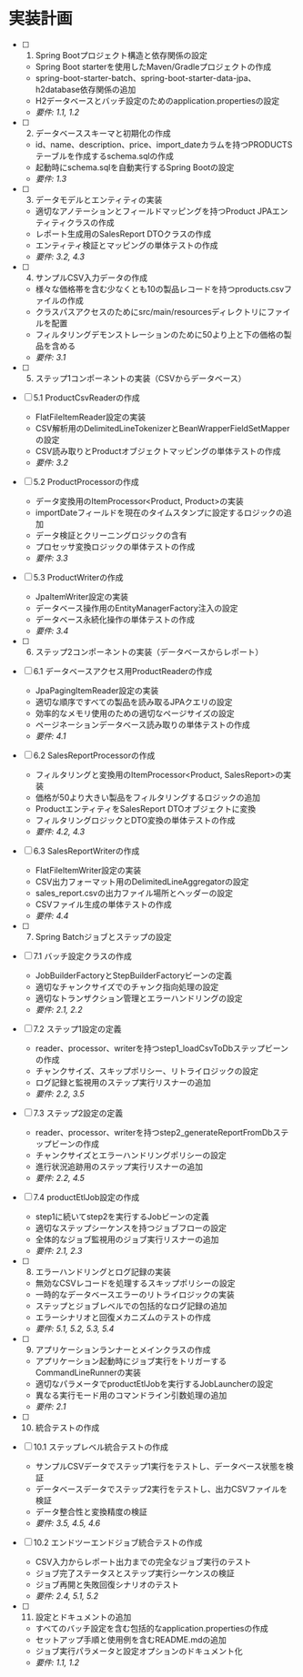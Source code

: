 # 実装計画

- [ ] 1. Spring Bootプロジェクト構造と依存関係の設定
  - Spring Boot starterを使用したMaven/Gradleプロジェクトの作成
  - spring-boot-starter-batch、spring-boot-starter-data-jpa、h2database依存関係の追加
  - H2データベースとバッチ設定のためのapplication.propertiesの設定
  - _要件: 1.1, 1.2_

- [ ] 2. データベーススキーマと初期化の作成
  - id、name、description、price、import_dateカラムを持つPRODUCTSテーブルを作成するschema.sqlの作成
  - 起動時にschema.sqlを自動実行するSpring Bootの設定
  - _要件: 1.3_

- [ ] 3. データモデルとエンティティの実装
  - 適切なアノテーションとフィールドマッピングを持つProduct JPAエンティティクラスの作成
  - レポート生成用のSalesReport DTOクラスの作成
  - エンティティ検証とマッピングの単体テストの作成
  - _要件: 3.2, 4.3_

- [ ] 4. サンプルCSV入力データの作成
  - 様々な価格帯を含む少なくとも10の製品レコードを持つproducts.csvファイルの作成
  - クラスパスアクセスのためにsrc/main/resourcesディレクトリにファイルを配置
  - フィルタリングデモンストレーションのために50より上と下の価格の製品を含める
  - _要件: 3.1_

- [ ] 5. ステップ1コンポーネントの実装（CSVからデータベース）
- [ ] 5.1 ProductCsvReaderの作成
  - FlatFileItemReader<Product>設定の実装
  - CSV解析用のDelimitedLineTokenizerとBeanWrapperFieldSetMapperの設定
  - CSV読み取りとProductオブジェクトマッピングの単体テストの作成
  - _要件: 3.2_

- [ ] 5.2 ProductProcessorの作成
  - データ変換用のItemProcessor<Product, Product>の実装
  - importDateフィールドを現在のタイムスタンプに設定するロジックの追加
  - データ検証とクリーニングロジックの含有
  - プロセッサ変換ロジックの単体テストの作成
  - _要件: 3.3_

- [ ] 5.3 ProductWriterの作成
  - JpaItemWriter<Product>設定の実装
  - データベース操作用のEntityManagerFactory注入の設定
  - データベース永続化操作の単体テストの作成
  - _要件: 3.4_

- [ ] 6. ステップ2コンポーネントの実装（データベースからレポート）
- [ ] 6.1 データベースアクセス用ProductReaderの作成
  - JpaPagingItemReader<Product>設定の実装
  - 適切な順序ですべての製品を読み取るJPAクエリの設定
  - 効率的なメモリ使用のための適切なページサイズの設定
  - ページネーションデータベース読み取りの単体テストの作成
  - _要件: 4.1_

- [ ] 6.2 SalesReportProcessorの作成
  - フィルタリングと変換用のItemProcessor<Product, SalesReport>の実装
  - 価格が50より大きい製品をフィルタリングするロジックの追加
  - ProductエンティティをSalesReport DTOオブジェクトに変換
  - フィルタリングロジックとDTO変換の単体テストの作成
  - _要件: 4.2, 4.3_

- [ ] 6.3 SalesReportWriterの作成
  - FlatFileItemWriter<SalesReport>設定の実装
  - CSV出力フォーマット用のDelimitedLineAggregatorの設定
  - sales_report.csvの出力ファイル場所とヘッダーの設定
  - CSVファイル生成の単体テストの作成
  - _要件: 4.4_

- [ ] 7. Spring Batchジョブとステップの設定
- [ ] 7.1 バッチ設定クラスの作成
  - JobBuilderFactoryとStepBuilderFactoryビーンの定義
  - 適切なチャンクサイズでのチャンク指向処理の設定
  - 適切なトランザクション管理とエラーハンドリングの設定
  - _要件: 2.1, 2.2_

- [ ] 7.2 ステップ1設定の定義
  - reader、processor、writerを持つstep1_loadCsvToDbステップビーンの作成
  - チャンクサイズ、スキップポリシー、リトライロジックの設定
  - ログ記録と監視用のステップ実行リスナーの追加
  - _要件: 2.2, 3.5_

- [ ] 7.3 ステップ2設定の定義
  - reader、processor、writerを持つstep2_generateReportFromDbステップビーンの作成
  - チャンクサイズとエラーハンドリングポリシーの設定
  - 進行状況追跡用のステップ実行リスナーの追加
  - _要件: 2.2, 4.5_

- [ ] 7.4 productEtlJob設定の作成
  - step1に続いてstep2を実行するJobビーンの定義
  - 適切なステップシーケンスを持つジョブフローの設定
  - 全体的なジョブ監視用のジョブ実行リスナーの追加
  - _要件: 2.1, 2.3_

- [ ] 8. エラーハンドリングとログ記録の実装
  - 無効なCSVレコードを処理するスキップポリシーの設定
  - 一時的なデータベースエラーのリトライロジックの実装
  - ステップとジョブレベルでの包括的なログ記録の追加
  - エラーシナリオと回復メカニズムのテストの作成
  - _要件: 5.1, 5.2, 5.3, 5.4_

- [ ] 9. アプリケーションランナーとメインクラスの作成
  - アプリケーション起動時にジョブ実行をトリガーするCommandLineRunnerの実装
  - 適切なパラメータでproductEtlJobを実行するJobLauncherの設定
  - 異なる実行モード用のコマンドライン引数処理の追加
  - _要件: 2.1_

- [ ] 10. 統合テストの作成
- [ ] 10.1 ステップレベル統合テストの作成
  - サンプルCSVデータでステップ1実行をテストし、データベース状態を検証
  - データベースデータでステップ2実行をテストし、出力CSVファイルを検証
  - データ整合性と変換精度の検証
  - _要件: 3.5, 4.5, 4.6_

- [ ] 10.2 エンドツーエンドジョブ統合テストの作成
  - CSV入力からレポート出力までの完全なジョブ実行のテスト
  - ジョブ完了ステータスとステップ実行シーケンスの検証
  - ジョブ再開と失敗回復シナリオのテスト
  - _要件: 2.4, 5.1, 5.2_

- [ ] 11. 設定とドキュメントの追加
  - すべてのバッチ設定を含む包括的なapplication.propertiesの作成
  - セットアップ手順と使用例を含むREADME.mdの追加
  - ジョブ実行パラメータと設定オプションのドキュメント化
  - _要件: 1.1, 1.2_